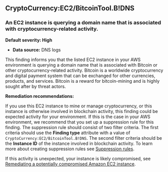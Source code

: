 CryptoCurrency:EC2/BitcoinTool.B!DNS
------------------------------------


### An EC2 instance is querying a domain name that is associated with cryptocurrency\-related activity.


**Default severity: High**


 * **Data source:** DNS logs

This finding informs you that the listed EC2 instance in your AWS environment is querying a domain name that is associated with Bitcoin or other cryptocurrency\-related activity. Bitcoin is a worldwide cryptocurrency and digital payment system that can be exchanged for other currencies, products, and services. Bitcoin is a reward for bitcoin\-mining and is highly sought after by threat actors.


**Remediation recommendations:**


If you use this EC2 instance to mine or manage cryptocurrency, or this instance is otherwise involved in blockchain activity, this finding could be expected activity for your environment. If this is the case in your AWS environment, we recommend that you set up a suppression rule for this finding. The suppression rule should consist of two filter criteria. The first criteria should use the **Finding type** attribute with a value of `CryptoCurrency:EC2/BitcoinTool.B!DNS`. The second filter criteria should be the **Instance ID** of the instance involved in blockchain activity. To learn more about creating suppression rules see [Suppression rules](https://docs.aws.amazon.com/guardduty/latest/ug/findings_suppression-rule.html).


If this activity is unexpected, your instance is likely compromised, see [Remediating a potentially compromised Amazon EC2 instance](https://docs.aws.amazon.com/guardduty/latest/ug/compromised-ec2.html).

